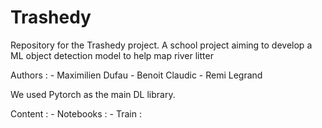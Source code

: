# Trashedy

Repository for the Trashedy project. A school project aiming to develop a ML object detection model to help map river litter

Authors : - Maximilien Dufau
          - Benoit Claudic
          - Remi Legrand

We used Pytorch as the main DL library.

Content :
    - Notebooks :
        - Train :
